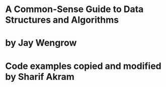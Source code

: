 # A Common-Sense Guide to Data Structures and Algorithms
# by Jay Wengrow
# Code examples copied and modified by Sharif Akram
